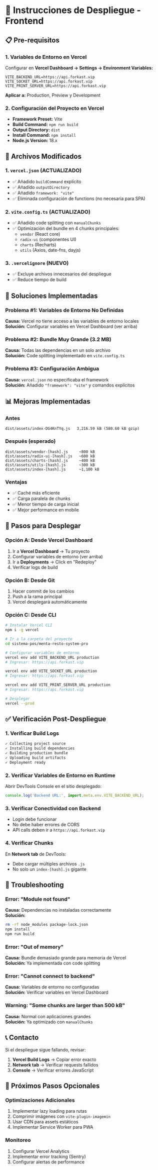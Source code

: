 # 🚀 Instrucciones de Despliegue - Frontend

## 📋 Pre-requisitos

### 1. Variables de Entorno en Vercel

Configurar en **Vercel Dashboard → Settings → Environment Variables:**

```env
VITE_BACKEND_URL=https://api.forkast.vip
VITE_SOCKET_URL=https://api.forkast.vip
VITE_PRINT_SERVER_URL=https://api.forkast.vip
```

**Aplicar a:** Production, Preview y Development

### 2. Configuración del Proyecto en Vercel

- **Framework Preset:** Vite
- **Build Command:** `npm run build`
- **Output Directory:** `dist`
- **Install Command:** `npm install`
- **Node.js Version:** 18.x

## 🔧 Archivos Modificados

### 1. `vercel.json` (ACTUALIZADO)
- ✅ Añadido `buildCommand` explícito
- ✅ Añadido `outputDirectory`
- ✅ Añadido `framework: "vite"`
- ✅ Eliminada configuración de functions (no necesaria para SPA)

### 2. `vite.config.ts` (ACTUALIZADO)
- ✅ Añadido code splitting con `manualChunks`
- ✅ Optimización del bundle en 4 chunks principales:
  - `vendor` (React core)
  - `radix-ui` (componentes UI)
  - `charts` (Recharts)
  - `utils` (Axios, date-fns, dayjs)

### 3. `.vercelignore` (NUEVO)
- ✅ Excluye archivos innecesarios del despliegue
- ✅ Reduce tiempo de build

## 🎯 Soluciones Implementadas

### Problema #1: Variables de Entorno No Definidas
**Causa:** Vercel no tiene acceso a las variables de entorno locales  
**Solución:** Configurar variables en Vercel Dashboard (ver arriba)

### Problema #2: Bundle Muy Grande (3.2 MB)
**Causa:** Todas las dependencias en un solo archivo  
**Solución:** Code splitting implementado en `vite.config.ts`

### Problema #3: Configuración Ambigua
**Causa:** `vercel.json` no especificaba el framework  
**Solución:** Añadido `"framework": "vite"` y comandos explícitos

## 📊 Mejoras Implementadas

### Antes
```
dist/assets/index-DG4KnTYq.js   3,216.59 kB (580.60 kB gzip)
```

### Después (esperado)
```
dist/assets/vendor-[hash].js     ~800 kB
dist/assets/radix-ui-[hash].js   ~600 kB
dist/assets/charts-[hash].js     ~400 kB
dist/assets/utils-[hash].js      ~300 kB
dist/assets/index-[hash].js      ~1,100 kB
```

### Ventajas
- ✅ Caché más eficiente
- ✅ Carga paralela de chunks
- ✅ Menor tiempo de carga inicial
- ✅ Mejor performance en mobile

## 🚀 Pasos para Desplegar

### Opción A: Desde Vercel Dashboard
1. Ir a **Vercel Dashboard** → Tu proyecto
2. Configurar variables de entorno (ver arriba)
3. Ir a **Deployments** → Click en "Redeploy"
4. Verificar logs de build

### Opción B: Desde Git
1. Hacer commit de los cambios
2. Push a la rama principal
3. Vercel desplegará automáticamente

### Opción C: Desde CLI
```bash
# Instalar Vercel CLI
npm i -g vercel

# Ir a la carpeta del proyecto
cd sistema-pos/menta-resto-system-pro

# Configurar variables de entorno
vercel env add VITE_BACKEND_URL production
# Ingresar: https://api.forkast.vip

vercel env add VITE_SOCKET_URL production
# Ingresar: https://api.forkast.vip

vercel env add VITE_PRINT_SERVER_URL production
# Ingresar: https://api.forkast.vip

# Desplegar
vercel --prod
```

## ✅ Verificación Post-Despliegue

### 1. Verificar Build Logs
```bash
✓ Collecting project source
✓ Installing build dependencies
✓ Building production bundle
✓ Uploading build artifacts
✓ Deployment ready
```

### 2. Verificar Variables de Entorno en Runtime
Abrir DevTools Console en el sitio desplegado:
```javascript
console.log('Backend URL:', import.meta.env.VITE_BACKEND_URL);
```

### 3. Verificar Conectividad con Backend
- Login debe funcionar
- No debe haber errores de CORS
- API calls deben ir a `https://api.forkast.vip`

### 4. Verificar Chunks
En **Network tab** de DevTools:
- Debe cargar múltiples archivos `.js`
- No solo un `index-[hash].js` gigante

## 🐛 Troubleshooting

### Error: "Module not found"
**Causa:** Dependencias no instaladas correctamente  
**Solución:**
```bash
rm -rf node_modules package-lock.json
npm install
npm run build
```

### Error: "Out of memory"
**Causa:** Bundle demasiado grande para memoria de Vercel  
**Solución:** Ya implementada con code splitting

### Error: "Cannot connect to backend"
**Causa:** Variables de entorno no configuradas  
**Solución:** Verificar variables en Vercel Dashboard

### Warning: "Some chunks are larger than 500 kB"
**Causa:** Normal con aplicaciones grandes  
**Solución:** Ya optimizado con `manualChunks`

## 📞 Contacto

Si el despliegue sigue fallando, revisar:
1. **Vercel Build Logs** → Copiar error exacto
2. **Network tab** → Verificar requests fallidos
3. **Console** → Verificar errores JavaScript

## 🔄 Próximos Pasos Opcionales

### Optimizaciones Adicionales
1. Implementar lazy loading para rutas
2. Comprimir imágenes con `vite-plugin-imagemin`
3. Usar CDN para assets estáticos
4. Implementar Service Worker para PWA

### Monitoreo
1. Configurar Vercel Analytics
2. Implementar error tracking (Sentry)
3. Configurar alertas de performance









